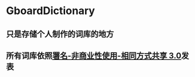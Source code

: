 # GboardDictionary
## 只是存储个人制作的词库的地方
## 所有词库依照[署名-非商业性使用-相同方式共享 3.0](https://creativecommons.org/licenses/by-nc-sa/3.0/deed.zh)发表
